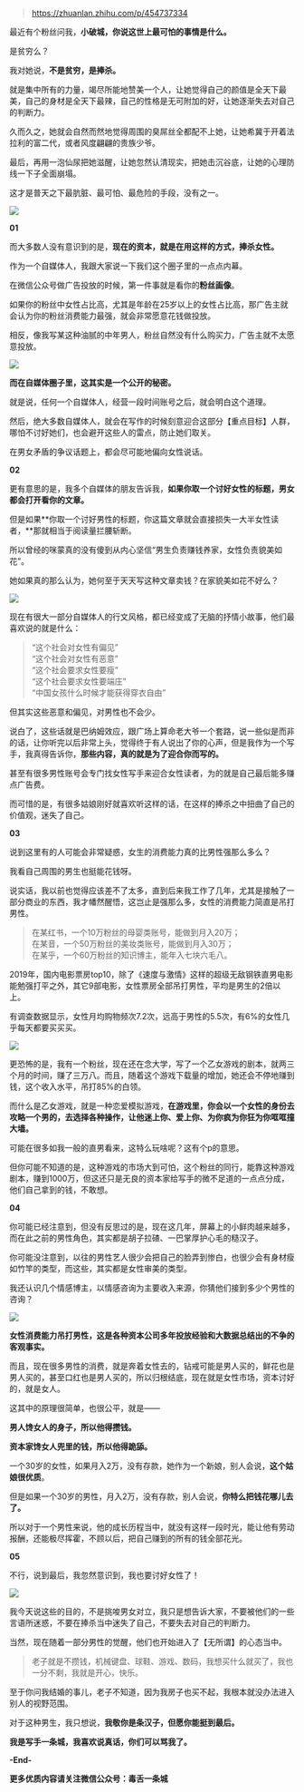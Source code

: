 > https://zhuanlan.zhihu.com/p/454737334





最近有个粉丝问我，**小破城，你说这世上最可怕的事情是什么。**

是贫穷么？

我对她说，**不是贫穷，是捧杀。**

  


就是集中所有的力量，竭尽所能地赞美一个人，让她觉得自己的颜值是全天下最美，自己的身材是全天下最辣，自己的性格是无可附加的好，让她逐渐失去对自己的判断力。

久而久之，她就会自然而然地觉得周围的臭屌丝全都配不上她，让她希冀于开着法拉利的富二代，或者风度翩翩的贵族少爷。

  


最后，再用一泡仙尿把她滋醒，让她忽然认清现实，把她击沉谷底，让她的心理防线一下子全面崩塌。

这才是普天之下最肮脏、最可怕、最危险的手段，没有之一。

![](https://pic2.zhimg.com/v2-6d8daad12278a297fd84baac6fcfcda5_1440w.jpg)

  


**01**

而大多数人没有意识到的是，**现在的资本，就是在用这样的方式，捧杀女性。**

  


作为一个自媒体人，我跟大家说一下我们这个圈子里的一点点内幕。  
  
在微信公众号做广告投放的时候，第一件事就是看你的**粉丝画像**。

  


如果你的粉丝中女性占比高，尤其是年龄在25岁以上的女性占比高，那广告主就会认为你的粉丝消费能力最强，就会非常愿意花钱做投放。  
  
相反，像我写某这种油腻的中年男人，粉丝自然没有什么购买力，广告主就不太愿意投放。

  


![](https://pica.zhimg.com/v2-b8c6d2db7e1c53bdf06a34eca7248196_1440w.jpg)

  


**而在自媒体圈子里，这其实是一个公开的秘密。**

就是说，任何一个自媒体人，经营一段时间账号之后，就会明白这个道理。

  


然后，绝大多数自媒体人，就会在写作的时候刻意迎合这部分【重点目标】人群，哪怕不讨好她们，也会避开这些人的雷点，防止她们取关。  
  
在男女矛盾的争议话题上，都会尽可能地偏向女性说话。

  


**02**

更有意思的是，我多个自媒体的朋友告诉我，**如果你取一个讨好女性的标题，男女都会打开看你的文章。**

但是如果**你取一个讨好男性的标题，你这篇文章就会直接损失一大半女性读者，**那就相当于阅读量拦腰斩断。

  
所以曾经的咪蒙真的没有傻到从内心坚信“男生负责赚钱养家，女性负责貌美如花”。

她如果真的那么认为，她何至于天天写这种文章卖钱？在家貌美如花不好么？

![](https://pic2.zhimg.com/v2-49fa90d404012536f5fbe9fc889a00e7_1440w.jpg)

现在有很大一部分自媒体人的行文风格，都已经变成了无脑的抒情小故事，他们最喜欢说的就是什么：


> “这个社会对女性有偏见”  
> “这个社会对女性有恶意”  
> “这个社会要求女性要瘦”  
> “这个社会要求女性要端庄”  
> “中国女孩什么时候才能获得穿衣自由”

但其实这些恶意和偏见，对男性也不会少。

说白了，这些话就是巴纳姆效应，跟广场上算命老大爷一个套路，说一些似是而非的话，让你听完以后非常上头，觉得终于有人说出了你的心声，但是我作为一个写手，我真得告诉你，**那些内容，真的就是为了迎合你而写的。**

甚至有很多男性账号会专门找女性写手来迎合女性读者，为的就是自己最后能多赚点广告费。

  
而可惜的是，有很多姑娘刚好就喜欢听这样的话，在这样的捧杀之中扭曲了自己的价值观，迷失了自己。

  


**03**

说到这里有的人可能会非常疑惑，女生的消费能力真的比男性强那么多么？

我看自己周围的男生也挺能花钱呀。

说实话，我以前也觉得应该差不了太多，直到后来我工作了几年，尤其是接触了一部分商业的东西，我才幡然醒悟，这岂止是强那么多，女性的消费能力简直是吊打男性。


> 在某红书，一个10万粉丝的母婴类账号，能做到月入20万；  
> 在某音，一个50万粉丝的美妆类账号，能做到月入30万；  
> 在某乎，一个60万粉丝的知识博主，能年入七块六毛八。

  


2019年，国内电影票房top10，除了《速度与激情》这样的超级无敌钢铁直男电影能勉强打平之外，其它9部电影，女性票房全部吊打男性，平均是男生的2倍以上。

有调查数据显示，女性月均购物频次7.2次，远高于男性的5.5次，有6%的女性几乎每天都要买买买。

![](https://pica.zhimg.com/v2-0098cfe412becdf51acb66b315f49258_1440w.jpg)

更恐怖的是，我有一个粉丝，现在还在念大学，写了一个乙女游戏的剧本，就两三个月的时间，赚了三万八。而且，随着这个游戏下载量的增加，她还会不停地赚到钱，这个收入水平，吊打85%的白领。

而什么是乙女游戏，就是一种恋爱模拟游戏，**在游戏里，你会以一个女性的身份去攻略一个男的，去选择各种操作，让他迷上你、爱上你、为你疯为你狂为你哐哐撞大墙。**

  


可能在很多如我一般的直男看来，这特么玩啥呢？这有个p的意思。

但你可能不知道的是，这种游戏的市场大到可怕，这个粉丝的同行，能靠这种游戏剧本，赚到1000万，但这还只是无良的资本家给写手的微不足道的一点点分成，他们自己拿到的钱，不敢想。

  


**04**

你可能已经注意到，但没有反思过的是，现在这几年，屏幕上的小鲜肉越来越多，而在此之前的男性角色，其实都是胡子拉碴、一巴掌厚护心毛的糙汉子。

你可能没注意到，以往的男性艺人很少会把自己的脸弄到惨白，也很少会有身材瘦如竹竿的类型，而这些，其实都是女性审美的类型。

我还认识几个情感博主，以情感咨询为主要收入来源，你猜他们接到多少个男性的咨询？

![](https://picx.zhimg.com/v2-da3991a432b2109ba87f1c0e99da7621_1440w.jpg)

  


**女性消费能力吊打男性，这是各种资本公司多年投放经验和大数据总结出的不争的客观事实。**

而且，现在很多男性的消费，就是奔着女性去的，钻戒可能是男人买的，鲜花也是男人买的，甚至口红也是男人买的，所以归根结底，现在就是女性市场，资本讨好的，就是女人。

  


这其中的原理很简单，也很公平，就是——

**男人馋女人的身子，所以他得攒钱。**

**资本家馋女人兜里的钱，所以他得跪舔。**

  


一个30岁的女性，如果月入2万，没有存款，她作为一个新娘，别人会说，**这个姑娘很优质**。

但是如果一个30岁的男性，月入2万，没有存款，别人会说，**你特么把钱花哪儿去了。**

  


所以对于一个男性来说，他的成长历程当中，就没有这样一段时光，能让他有劳动报酬，还能极尽挥霍，不顾以后，把自己赚到的所有的钱全部花光。

  


**05**

不行，说到最后，我忽然意识到，我也要讨好女性了！

![](https://pic2.zhimg.com/v2-e369681c16f370774cb6627a6de342df_1440w.jpg)

  


我今天说这些的目的，不是挑唆男女对立，我只是想告诉大家，不要被他们的一些言语所迷惑，不要在捧杀当中迷失了自己，不要失去对自己的判断力。

当然，现在随着一部分男性的觉醒，他们也开始进入了【无所谓】的心态当中。

  



> 老子就是不攒钱，机械键盘、球鞋、游戏、数码，我想买什么就买了，我也一分不剩，我就是开心，快乐。

  


至于你问我结婚的事儿，老子不知道，因为我房子也买不起，我根本就没办法进入别人的视野范围。

对于这种男生，我只想说，**我敬你是条汉子，但愿你能挺到最后。**

**我是写手一条城，我喜欢说真话，你们可以骂我了。**

**-End-**

**更多优质内容请关注微信公众号：毒舌一条城**





